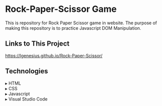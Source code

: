 # Rock-Paper-Scissor Game
This is repository for Rock Paper Scissor game in website. The purpose of making this repository is to practice Javascript DOM Manipulation.

## Links to This Project
https://lgenesius.github.io/Rock-Paper-Scissor/

## Technologies
▸ HTML<br>
▸ CSS<br>
▸ Javascript<br>
▸ Visual Studio Code<br>
